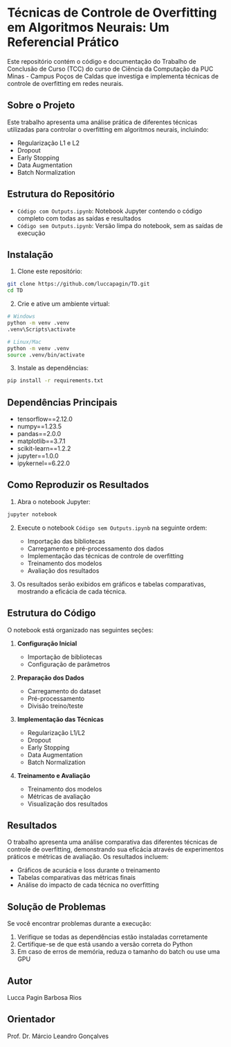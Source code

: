 # Técnicas de Controle de Overfitting em Algoritmos Neurais: Um Referencial Prático

Este repositório contém o código e documentação do Trabalho de Conclusão de Curso (TCC) do curso de Ciência da Computação da PUC Minas - Campus Poços de Caldas que investiga e implementa técnicas de controle de overfitting em redes neurais.

## Sobre o Projeto

Este trabalho apresenta uma análise prática de diferentes técnicas utilizadas para controlar o overfitting em algoritmos neurais, incluindo:

- Regularização L1 e L2
- Dropout
- Early Stopping
- Data Augmentation
- Batch Normalization

## Estrutura do Repositório

- `Código com Outputs.ipynb`: Notebook Jupyter contendo o código completo com todas as saídas e resultados
- `Código sem Outputs.ipynb`: Versão limpa do notebook, sem as saídas de execução

## Instalação

1. Clone este repositório:
```bash
git clone https://github.com/luccapagin/TD.git
cd TD
```

2. Crie e ative um ambiente virtual:
```bash
# Windows
python -m venv .venv
.venv\Scripts\activate

# Linux/Mac
python -m venv .venv
source .venv/bin/activate
```

3. Instale as dependências:
```bash
pip install -r requirements.txt
```

## Dependências Principais

- tensorflow==2.12.0
- numpy==1.23.5
- pandas==2.0.0
- matplotlib==3.7.1
- scikit-learn==1.2.2
- jupyter==1.0.0
- ipykernel==6.22.0

## Como Reproduzir os Resultados

1. Abra o notebook Jupyter:
```bash
jupyter notebook
```

2. Execute o notebook `Código sem Outputs.ipynb` na seguinte ordem:
   - Importação das bibliotecas
   - Carregamento e pré-processamento dos dados
   - Implementação das técnicas de controle de overfitting
   - Treinamento dos modelos
   - Avaliação dos resultados

3. Os resultados serão exibidos em gráficos e tabelas comparativas, mostrando a eficácia de cada técnica.

## Estrutura do Código

O notebook está organizado nas seguintes seções:

1. **Configuração Inicial**
   - Importação de bibliotecas
   - Configuração de parâmetros

2. **Preparação dos Dados**
   - Carregamento do dataset
   - Pré-processamento
   - Divisão treino/teste

3. **Implementação das Técnicas**
   - Regularização L1/L2
   - Dropout
   - Early Stopping
   - Data Augmentation
   - Batch Normalization

4. **Treinamento e Avaliação**
   - Treinamento dos modelos
   - Métricas de avaliação
   - Visualização dos resultados

## Resultados

O trabalho apresenta uma análise comparativa das diferentes técnicas de controle de overfitting, demonstrando sua eficácia através de experimentos práticos e métricas de avaliação. Os resultados incluem:

- Gráficos de acurácia e loss durante o treinamento
- Tabelas comparativas das métricas finais
- Análise do impacto de cada técnica no overfitting

## Solução de Problemas

Se você encontrar problemas durante a execução:

1. Verifique se todas as dependências estão instaladas corretamente
2. Certifique-se de que está usando a versão correta do Python
3. Em caso de erros de memória, reduza o tamanho do batch ou use uma GPU

## Autor

Lucca Pagin Barbosa Rios

## Orientador

Prof. Dr. Márcio Leandro Gonçalves

